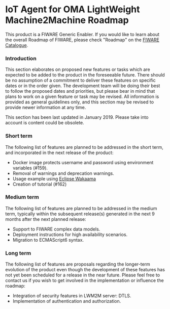 # IoT Agent for OMA LightWeight Machine2Machine Roadmap

This product is a FIWARE Generic Enabler. If you would like to learn about the overall Roadmap of FIWARE, please check "Roadmap" on the [FIWARE Catalogue](https://www.fiware.org/developers/catalogue/).

### Introduction

This section elaborates on proposed new features or tasks which are expected to be added to the product in the foreseeable future.  There should be no assumption of a commitment to deliver these features on specific dates or in the order given. The development team will be doing their best to follow the proposed dates and priorities, but please bear in mind that plans to work on a given feature or task may be revised.  All information is provided as general guidelines only,  and this section may be revised to provide newer information at any time.

This section has been last updated in January 2019. Please take into account is content could be obsolete.

### Short term

The following list of features are planned to be addressed in the short term, and incorporated in the next release of the product:
- Docker image protects username and password using environment variables (#159).
- Removal of warnings and deprecation warnings.
- Usage example using [Eclipse Wakaama](https://github.com/eclipse/wakaama)
- Creation of tutorial (#162)


### Medium term

The following list of features are planned to be addressed in the medium term, typically within the subsequent release(s) generated in the next 9 months after the next planned release:
- Support to FIWARE complex data models.
- Deployment instructions for high availability scenarios.
- Migration to ECMAScript6 syntax.


### Long term

The following list of features are proposals regarding the longer-term evolution of the product even though the development of these features has not yet been scheduled for a release in the near future.  Please feel free to contact us if you wish to get involved in the implementation or influence the roadmap:
- Integration of security features in LWM2M server: DTLS.
- Implementation of authentication and authorization.
